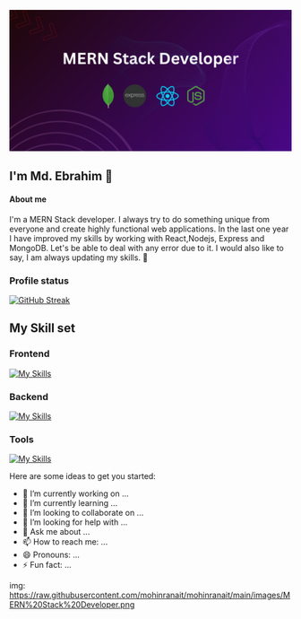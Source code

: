 ![The San Juan Mountains are beautiful!](https://raw.githubusercontent.com/mohinranait/mohinranait/main/images/MERN%20Stack%20Developer.png "San Juan Mountains")


## I'm Md. Ebrahim 👋
#### About me
I'm a MERN Stack developer. I always try to do something unique from everyone and create highly functional web applications. In the last one year I have improved my skills by working with React,Nodejs, Express and MongoDB. Let's be able to deal with any error due to it. I would also like to say, I am always updating my skills. 👋

### Profile status

[![GitHub Streak](https://github-readme-streak-stats.herokuapp.com?user=mohinranait&theme=violet-punch&border_radius=4&date_format=j%20M%5B%20Y%5D)](https://git.io/streak-stats)

## My Skill set

### Frontend

[![My Skills](https://skillicons.dev/icons?i=react,tailwind,bootstrap,javascript,html,css&perline=6)](https://skillicons.dev)

### Backend

[![My Skills](https://skillicons.dev/icons?i=nodejs,express,mongodb&perline=3)](https://skillicons.dev)

### Tools

[![My Skills](https://skillicons.dev/icons?i=git,github,vscode,figma,vercel,netlify&perline=6)](https://skillicons.dev)






Here are some ideas to get you started:

- 🔭 I’m currently working on ...
- 🌱 I’m currently learning ...
- 👯 I’m looking to collaborate on ...
- 🤔 I’m looking for help with ...
- 💬 Ask me about ...
- 📫 How to reach me: ...
- 😄 Pronouns: ...
- ⚡ Fun fact: ...


img: https://raw.githubusercontent.com/mohinranait/mohinranait/main/images/MERN%20Stack%20Developer.png

